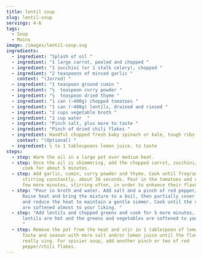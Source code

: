 ```yaml
---
title: lentil soup
slug: lentil-soup
servings: 4-6
tags:
  - Soup
  - Mains
image: /images/lentil-soup.svg
ingredients:
  - ingredient: "Splash of oil "
  - ingredient: "1 large carrot, peeled and chopped "
  - ingredient: "1 zucchini (or 1 stalk celery), chopped "
  - ingredient: "2 teaspoons of minced garlic "
    context: "(Jarred) "
  - ingredient: "1 teaspoon ground cumin "
  - ingredient: "½  teaspoon curry powder "
  - ingredient: "¼  teaspoon dried thyme "
  - ingredient: "1 can (~400g) chopped tomatoes "
  - ingredient: "1 can (~400g) lentils, drained and rinsed "
  - ingredient: "2 cups vegetable broth "
  - ingredient: "1 cup water  "
  - ingredient: "Pinch salt, plus more to taste "
  - ingredient: "Pinch of dried chili flakes "
  - ingredient: Handful chopped fresh baby spinach or kale, tough ribs removed
    context: "(Optional) "
  - ingredient: ½ to 1 tablespoons lemon juice, to taste
steps:
  - step: Warm the oil in a large pot over medium heat.
  - step: Once the oil is shimmering, add the chopped carrot, zucchini/celery and
      cook for about 5 minutes.
  - step: Add garlic, cumin, curry powder and thyme. Cook until fragrant while
      stirring constantly, about 30 seconds. Pour in the tomatoes and cook for a
      few more minutes, stirring often, in order to enhance their flavor.
  - step: "Pour in broth and water. Add salt and a pinch of red pepper/chili flakes.
      Raise heat and bring the mixture to a boil, then partially cover the pot
      and reduce the heat to maintain a gentle simmer. Cook until the vegetables
      are softened almost to your liking. "
  - step: "Add lentils and chopped greens and cook for 5 more minutes, or until
      lentils are hot and the greens and vegetables are softened to your liking.
      "
  - step: Remove the pot from the heat and stir in 1 tablespoon of lemon juice.
      Taste and season with more salt and/or lemon juice until the flavors
      really sing. For spicier soup, add another pinch or two of red
      pepper/chili flakes.
---
```

